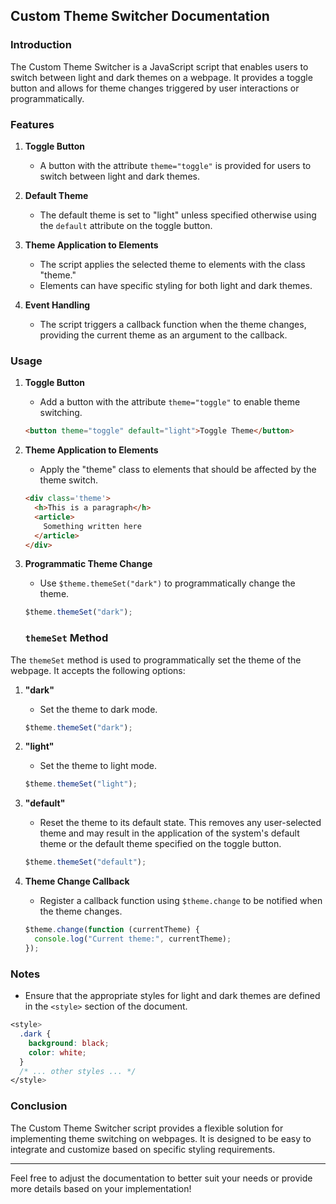 ## Custom Theme Switcher Documentation

### Introduction

The Custom Theme Switcher is a JavaScript script that enables users to switch between light and dark themes on a webpage. It provides a toggle button and allows for theme changes triggered by user interactions or programmatically.

### Features

1. **Toggle Button**
   - A button with the attribute `theme="toggle"` is provided for users to switch between light and dark themes.

2. **Default Theme**
   - The default theme is set to "light" unless specified otherwise using the `default` attribute on the toggle button.

3. **Theme Application to Elements**
   - The script applies the selected theme to elements with the class "theme."
   - Elements can have specific styling for both light and dark themes.


5. **Event Handling**
   - The script triggers a callback function when the theme changes, providing the current theme as an argument to the callback.

### Usage

1. **Toggle Button**
   - Add a button with the attribute `theme="toggle"` to enable theme switching.

   ```html
   <button theme="toggle" default="light">Toggle Theme</button>
   ```

2. **Theme Application to Elements**
   - Apply the "theme" class to elements that should be affected by the theme switch.

   ```html
   <div class='theme'>
     <h>This is a paragraph</h>
     <article>
       Something written here
     </article>
   </div>
   ```

3. **Programmatic Theme Change**
   - Use `$theme.themeSet("dark")` to programmatically change the theme.

   ```javascript
   $theme.themeSet("dark");
   ```
   ### `themeSet` Method

The `themeSet` method is used to programmatically set the theme of the webpage. It accepts the following options:

1. **"dark"**
   - Set the theme to dark mode.

   ```javascript
   $theme.themeSet("dark");
   ```

2. **"light"**
   - Set the theme to light mode.

   ```javascript
   $theme.themeSet("light");
   ```

3. **"default"**
   - Reset the theme to its default state. This removes any user-selected theme and may result in the application of the system's default theme or the default theme specified on the toggle button.

   ```javascript
   $theme.themeSet("default");
   ```

4. **Theme Change Callback**
   - Register a callback function using `$theme.change` to be notified when the theme changes.

   ```javascript
   $theme.change(function (currentTheme) {
     console.log("Current theme:", currentTheme);
   });
   ```



### Notes

- Ensure that the appropriate styles for light and dark themes are defined in the `<style>` section of the document.

```css
<style>
  .dark {
    background: black;
    color: white;
  }
  /* ... other styles ... */
</style>
```

### Conclusion

The Custom Theme Switcher script provides a flexible solution for implementing theme switching on webpages. It is designed to be easy to integrate and customize based on specific styling requirements.

---

Feel free to adjust the documentation to better suit your needs or provide more details based on your implementation!
